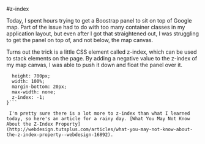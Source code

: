 #z-index

Today, I spent hours trying to get a Boostrap panel to sit on top of Google map. Part of the issue had to do with too many container classes in my application layout, but even after I got that straightened out, I was struggling to get the panel on top of, and not below, the map canvas.

Turns out the trick is a little CSS element called z-index, which can be used to stack elements on the page. By adding a negative value to the z-index of my map canvas, I was able to push it down and float the panel over it.

```#map-canvas {
  height: 700px;
  width: 100%;
  margin-bottom: 20px;
  max-width: none;
  z-index: -1;
}```

 I'm pretty sure there is a lot more to z-index than what I learned today, so here's an article for a rainy day. [What You May Not Know About the Z-Index Property](http://webdesign.tutsplus.com/articles/what-you-may-not-know-about-the-z-index-property--webdesign-16892).